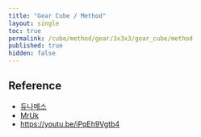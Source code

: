```yaml
---
title: "Gear Cube / Method"
layout: single
toc: true
permalink: /cube/method/gear/3x3x3/gear_cube/method
published: true
hidden: false
---
```


<head>
  <base target="_blank">
</head>



## Reference

- [듀나메스](https://youtu.be/ozOb0DbnnV0)
- [MrUk](https://youtu.be/KEMA7UfC2C0)
- <https://youtu.be/iPqEh9Vgtb4>
